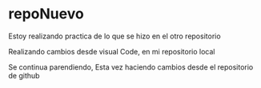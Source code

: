 # repoNuevo
Estoy realizando practica de lo que se hizo en el otro repositorio

Realizando cambios desde visual Code, en mi repositorio local

Se continua parendiendo, Esta vez haciendo cambios desde el repositorio de github
